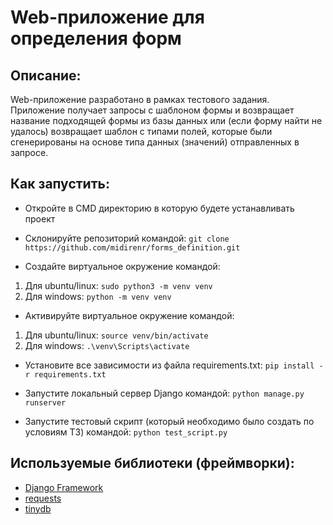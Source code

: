 # Web-приложение для определения форм
## Описание:
Web-приложение разработано в рамках тестового задания. Приложение получает запросы с шаблоном формы и возвращает название подходящей формы из базы данных или (если форму найти не удалось) возвращает шаблон с типами полей, которые были сгенерированы на основе типа данных (значений) отправленных в запросе.

## Как запустить:
- Откройте в CMD директорию в которую будете устанавливать проект
- Склонируйте репозиторий командой: ```git clone https://github.com/midirenr/forms_definition.git```

- Создайте виртуальное окружение командой:
1) Для ubuntu/linux: ```sudo python3 -m venv venv```
2) Для windows: ```python -m venv venv```

- Активируйте виртуальное окружение командой:
1) Для ubuntu/linux: ```source venv/bin/activate```
2) Для windows: ```.\venv\Scripts\activate```

- Установите все зависимости из файла requirements.txt: ```pip install -r requirements.txt```

- Запустите локальный сервер Django командой: ```python manage.py runserver```

- Запустите тестовый скрипт (который необходимо было создать по условиям ТЗ) командой: ```python test_script.py```

## Используемые библиотеки (фреймворки):
- [Django Framework](https://www.djangoproject.com/)
- [requests](https://requests.readthedocs.io/en/latest/)
- [tinydb](https://github.com/msiemens/tinydb)
